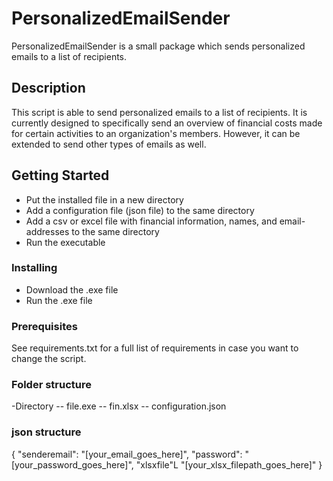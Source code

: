 # PersonalizedEmailSender
PersonalizedEmailSender is a small package which sends personalized emails to a list of recipients.

## Description
This script is able to send personalized emails to a list of recipients. 
It is currently designed to specifically send an overview of financial costs made for certain activities to an organization's members. 
However, it can be extended to send other types of emails as well. 


## Getting Started
- Put the installed file in a new directory
- Add a configuration file (json file) to the same directory
- Add a csv or excel file with financial information, names, and email-addresses to the same directory
- Run the executable

### Installing
- Download the .exe file 
- Run the .exe file

### Prerequisites
See requirements.txt for a full list of requirements in case you want to change the script.

### Folder structure
-Directory
-- file.exe
-- fin.xlsx
-- configuration.json

### json structure
{
"senderemail": "[your_email_goes_here]",
"password": "[your_password_goes_here]",
"xlsxfile"L "[your_xlsx_filepath_goes_here]"
}

